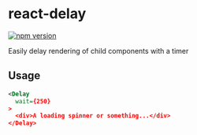 # react-delay

[![npm version](https://badge.fury.io/js/react-delay.svg)](https://github.com/nearengine/react-delay)

Easily delay rendering of child components with a timer

## Usage

```xml
<Delay
  wait={250}
>
  <div>A loading spinner or something...</div>
</Delay>
```
